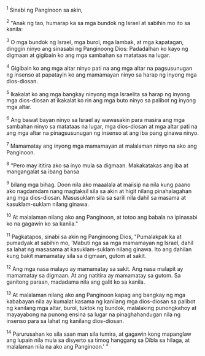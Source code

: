 <sup>1</sup>
Sinabi ng Panginoon sa akin, 

<sup>2</sup>
"Anak ng tao, humarap ka sa mga bundok ng Israel at sabihin mo ito sa kanila: 

<sup>3</sup>
O mga bundok ng Israel, mga burol, mga lambak, at mga kapatagan, dinggin ninyo ang sinasabi ng Panginoong Dios: Padadalhan ko kayo ng digmaan at gigibain ko ang mga sambahan sa matataas na lugar. 

<sup>4</sup>
Gigibain ko ang mga altar ninyo pati na ang mga altar na pagsusunugan ng insenso at papatayin ko ang mamamayan ninyo sa harap ng inyong mga dios-diosan. 

<sup>5</sup>
Ikakalat ko ang mga bangkay ninyong mga Israelita sa harap ng inyong mga dios-diosan at ikakalat ko rin ang mga buto ninyo sa palibot ng inyong mga altar. 

<sup>6</sup>
Ang bawat bayan ninyo sa Israel ay wawasakin para masira ang mga sambahan ninyo sa matataas na lugar, mga dios-diosan at mga altar pati na ang mga altar na pinagsusunugan ng insenso at ang iba pang ginawa ninyo. 

<sup>7</sup>
Mamamatay ang inyong mga mamamayan at malalaman ninyo na ako ang Panginoon. 

<sup>8</sup>
"Pero may ititira ako sa inyo mula sa digmaan. Makakatakas ang iba at mangangalat sa ibang bansa 

<sup>9</sup>
bilang mga bihag. Doon nila ako maaalala at maiisip na nila kung paano ako nagdamdam nang magtaksil sila sa akin at higit nilang pinahalagahan ang mga dios-diosan. Masusuklam sila sa sarili nila dahil sa masama at kasuklam-suklam nilang ginawa. 

<sup>10</sup>
At malalaman nilang ako ang Panginoon, at totoo ang babala na ipinasabi ko na gagawin ko sa kanila." 

<sup>11</sup>
Pagkatapos, sinabi sa akin ng Panginoong Dios, "Pumalakpak ka at pumadyak at sabihin mo, 'Mabuti nga sa mga mamamayan ng Israel, dahil sa lahat ng masasama at kasuklam-suklam nilang ginawa. Ito ang dahilan kung bakit mamamatay sila sa digmaan, gutom at sakit. 

<sup>12</sup>
Ang mga nasa malayo ay mamamatay sa sakit. Ang nasa malapit ay mamamatay sa digmaan. At ang natitira ay mamamatay sa gutom. Sa ganitong paraan, madadama nila ang galit ko sa kanila. 

<sup>13</sup>
At malalaman nilang ako ang Panginoon kapag ang bangkay ng mga kababayan nila ay kumalat kasama ng kanilang mga dios-diosan sa palibot ng kanilang mga altar, burol, tuktok ng bundok, malalaking punongkahoy at mayayabong na punong ensina sa lugar na pinaghahandugan nila ng insenso para sa lahat ng kanilang dios-diosan. 

<sup>14</sup>
Parurusahan ko sila saan man sila tumira, at gagawin kong mapanglaw ang lupain nila mula sa disyerto sa timog hanggang sa Dibla sa hilaga, at malalaman nila na ako ang Panginoon.' "
